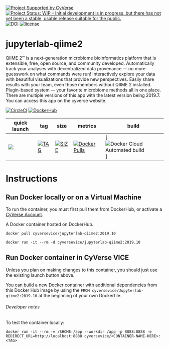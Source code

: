 [![Project Supported by CyVerse](https://img.shields.io/badge/Supported%20by-CyVerse-blue.svg)](https://learning.cyverse.org/projects/vice/en/latest/) [![Project Status: WIP – Initial development is in progress, but there has not yet been a stable, usable release suitable for the public.](https://www.repostatus.org/badges/latest/wip.svg)](https://www.repostatus.org/#wip) [![DOI](https://zenodo.org/badge/DOI/10.5281/zenodo.3246932.svg)](https://doi.org/10.5281/zenodo.3246932) [![license](https://img.shields.io/badge/license-GPLv3-blue.svg)](https://opensource.org/licenses/GPL-3.0) 

# jupyterlab-qiime2

QIIME 2™ is a next-generation microbiome bioinformatics platform that is extensible, free, open source, and community developed.
Automatically track your analyses with decentralized data provenance — no more guesswork on what commands were run!
Interactively explore your data with beautiful visualizations that provide new perspectives.
Easily share results with your team, even those members without QIIME 2 installed.
Plugin-based system — your favorite microbiome methods all in one place.
There are multiple versions of this app with the latest version being 2019.7.
You can access this app on the cyverse website. 

[![CircleCI](https://circleci.com/gh/cyverse-vice/jupyterlab-qiime2.svg?style=svg)](https://circleci.com/gh/cyversevice/jupyterlab-qiime2) [![DockerHub](https://img.shields.io/badge/DockerHub-brightgreen.svg?style=popout&logo=Docker)](https://hub.docker.com/r/cyversevice/jupyterlab-qiime2)


quick launch | tag | size | metrics | build | 
------------ | --- | ---- | ------- | ------|
<a href="https://de.cyverse.org/de/?type=quick-launch&quick-launch-id=a02c1fa2-648b-4cb4-ae40-d5ca5c8cdbb6&app-id=2035c1ce-d031-11e9-a43f-008cfa5ae621" target="_blank"><img src="https://de.cyverse.org/Powered-By-CyVerse-blue.svg"></a> | [![TAG](https://images.microbadger.com/badges/version/cyversevice/jupyterlab-qiime2.svg)](https://microbadger.com/images/cyversevice/jupyterlab-qiime2:2019.10) | [![SIZE](https://images.microbadger.com/badges/image/cyversevice/jupyterlab-qiime2:2019.10.svg)](https://microbadger.com/images/cyversevice/jupyterlab-qiime2?color=blue&logo=docker&logoColor=white) | [![Docker Pulls](https://img.shields.io/docker/pulls/cyversevice/jupyterlab-qiime2?color=blue&logo=docker&logoColor=white)](https://hub.docker.com/r/cyversevice/jupyterlab-qiime2) | [![Docker Cloud Automated build](https://img.shields.io/docker/cloud/automated/cyversevice/jupyterlab-qiime2?color=blue&logo=docker&logoColor=white)]

# Instructions


## Run Docker locally or on a Virtual Machine

To run the container, you must first pull them from DockerHub, or activate a [CyVerse Account](https://user.cyverse.org/services/mine).

A Docker container hosted on DockerHub.

```
docker pull cyversevice/jupyterlab-qiime2:2019.10
```

```
docker run -it --rm -d cyversevice/jupyterlab-qiime2:2019.10
```

## Run Docker container in CyVerse VICE

Unless you plan on making changes to this container, you should just use the existing launch button above.

You can build a new Docker container with additional dependencies from this Docker Hub image by using the `FROM cyversevice/Jupyterlab-qiime2:2019.10` at the beginning of your own Dockerfile.

###### Developer notes

To test the container locally:

```
docker run -it --rm -v /$HOME:/app --workdir /app -p 8888:8888 -e REDIRECT_URL=http://localhost:8888 cyversevice/<CONTAINER-NAME-HERE>:<TAG>
```
